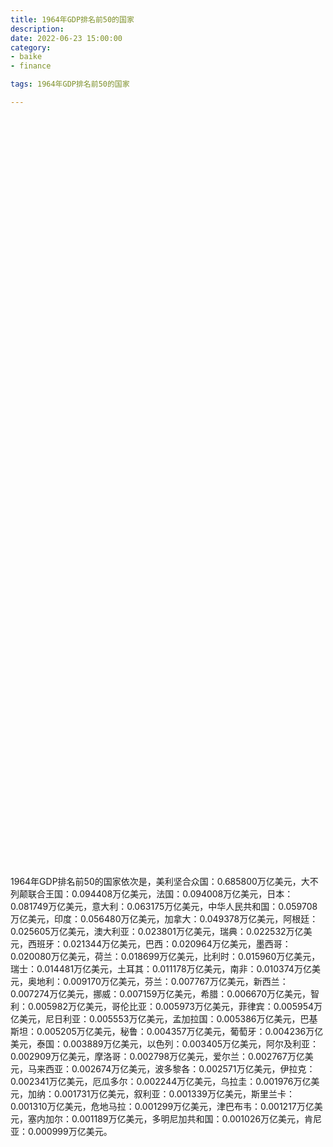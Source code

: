```yaml
---
title: 1964年GDP排名前50的国家
description:
date: 2022-06-23 15:00:00
category:
- baike
- finance

tags: 1964年GDP排名前50的国家

---
```


<!-- 引入刚刚下载的 ECharts 文件 -->
<script src="/assets/js/charts/echarts.min.js"></script>

<!-- 为 ECharts 准备一个定义了宽高的 DOM -->
<div id="myChart" style="width: 100%;height:1200px;"></div>

<div>
<p class="paragraph">1964年GDP排名前50的国家依次是，美利坚合众国：0.685800万亿美元，大不列颠联合王国：0.094408万亿美元，法国：0.094008万亿美元，日本：0.081749万亿美元，意大利：0.063175万亿美元，中华人民共和国：0.059708万亿美元，印度：0.056480万亿美元，加拿大：0.049378万亿美元，阿根廷：0.025605万亿美元，澳大利亚：0.023801万亿美元，瑞典：0.022532万亿美元，西班牙：0.021344万亿美元，巴西：0.020964万亿美元，墨西哥：0.020080万亿美元，荷兰：0.018699万亿美元，比利时：0.015960万亿美元，瑞士：0.014481万亿美元，土耳其：0.011178万亿美元，南非：0.010374万亿美元，奥地利：0.009170万亿美元，芬兰：0.007767万亿美元，新西兰：0.007274万亿美元，挪威：0.007159万亿美元，希腊：0.006670万亿美元，智利：0.005982万亿美元，哥伦比亚：0.005973万亿美元，菲律宾：0.005954万亿美元，尼日利亚：0.005553万亿美元，孟加拉国：0.005386万亿美元，巴基斯坦：0.005205万亿美元，秘鲁：0.004357万亿美元，葡萄牙：0.004236万亿美元，泰国：0.003889万亿美元，以色列：0.003405万亿美元，阿尔及利亚：0.002909万亿美元，摩洛哥：0.002798万亿美元，爱尔兰：0.002767万亿美元，马来西亚：0.002674万亿美元，波多黎各：0.002571万亿美元，伊拉克：0.002341万亿美元，厄瓜多尔：0.002244万亿美元，乌拉圭：0.001976万亿美元，加纳：0.001731万亿美元，叙利亚：0.001339万亿美元，斯里兰卡：0.001310万亿美元，危地马拉：0.001299万亿美元，津巴布韦：0.001217万亿美元，塞内加尔：0.001189万亿美元，多明尼加共和国：0.001026万亿美元，肯尼亚：0.000999万亿美元。</p>
</div>

<script>
    var chartDom = document.getElementById('myChart');
    var myChart = echarts.init(chartDom);
    var option;

    option = {
        title: {
            text: ''
        },
        tooltip: {
            trigger: 'axis',
            axisPointer: {
                type: 'shadow'
            }
        },
        legend: {},
        grid: {
            left: '0%',
            right: '0%',
            bottom: '3%',
            containLabel: true
        },
        xAxis: {
            type: 'value',
            boundaryGap: [0, 0.01]
        },
        yAxis: {
            type: 'category',
            data: ["肯尼亚", "多明尼加共和国", "塞内加尔", "津巴布韦", "危地马拉", "斯里兰卡", "叙利亚", "加纳", "乌拉圭", "厄瓜多尔", "伊拉克", "波多黎各", "马来西亚", "爱尔兰", "摩洛哥", "阿尔及利亚", "以色列", "泰国", "葡萄牙", "秘鲁", "巴基斯坦", "孟加拉国", "尼日利亚", "菲律宾", "哥伦比亚", "智利", "希腊", "挪威", "新西兰", "芬兰", "奥地利", "南非", "土耳其", "瑞士", "比利时", "荷兰", "墨西哥", "巴西", "西班牙", "瑞典", "澳大利亚", "阿根廷", "加拿大", "印度", "中华人民共和国", "意大利", "日本", "法国", "大不列颠联合王国", "美利坚合众国"]
        },
        series: [
            {
                itemStyle: {
                    color: "#00868B"
                },
                name: '（单位：万亿美元）',
                type: 'bar',
                data: [0.000999, 0.001026, 0.001189, 0.001217, 0.001299, 0.001310, 0.001339, 0.001731, 0.001976, 0.002244, 0.002341, 0.002571, 0.002674, 0.002767, 0.002798, 0.002909, 0.003405, 0.003889, 0.004236, 0.004357, 0.005205, 0.005386, 0.005553, 0.005954, 0.005973, 0.005982, 0.006670, 0.007159, 0.007274, 0.007767, 0.009170, 0.010374, 0.011178, 0.014481, 0.015960, 0.018699, 0.020080, 0.020964, 0.021344, 0.022532, 0.023801, 0.025605, 0.049378, 0.056480, 0.059708, 0.063175, 0.081749, 0.094008, 0.094408, 0.685800]
            }
        ]
    };

    option && myChart.setOption(option);

</script>
